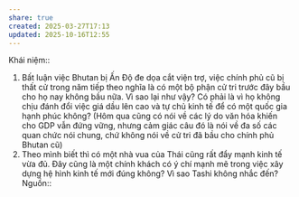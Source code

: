 ```yaml
---
share: true
created: 2025-03-27T17:13
updated: 2025-10-16T12:55
---
```

Khái niệm:: 
1. Bất luận việc Bhutan bị Ấn Độ đe dọa cắt viện trợ, việc chính phủ cũ bị thất cử trong năm tiếp theo nghĩa là có một bộ phận cử tri trước đây bầu cho họ nay không bầu nữa. Vì sao lại như vậy? Có phải là vì họ không chịu đánh đổi việc giá dầu lên cao và tự chủ kinh tế để có một quốc gia hạnh phúc không? (Hôm qua cũng có nói về các lý do văn hóa khiến cho GDP vẫn đứng vững, nhưng cảm giác câu đó là nói về đa số các quan chức nói chung, chứ không nói về cử tri đã bầu cho chính phủ Bhutan cũ) 
2. Theo mình biết thì có một nhà vua của Thái cũng rất đẩy mạnh kinh tế vừa đủ. Đây cũng là một chính khách có ý chí mạnh mẽ trong việc xây dựng hệ hình kinh tế mới đúng không? Vì sao Tashi không nhắc đến?
Nguồn:: 